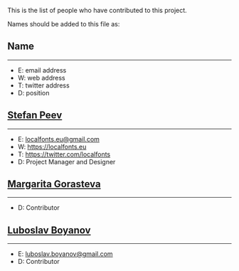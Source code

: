 This is the list of people who have contributed to this project. 
 
Names should be added to this file as: 
 
## **Name** 
----------------
+ E: email address 
+ W: web address 
+ T: twitter address 
+ D: position 
 
 
## **[Stefan Peev](https://github.com/StefanPeev)** 
--------------------------------
+ E: localfonts.eu@gmail.com 
+ W: https://localfonts.eu 
+ T: https://twitter.com/localfonts 
+ D: Project Manager and Designer 
 
 
## **[Margarita Gorasteva](https://github.com/MargaritaGorasteva)** 
--------------------------------
+ D: Contributor 
 
 
## **[Luboslav Boyanov](https://github.com/LuboslavBoyanov)** 
--------------------------------
+ E: luboslav.boyanov@gmail.com 
+ D: Contributor 
 
 